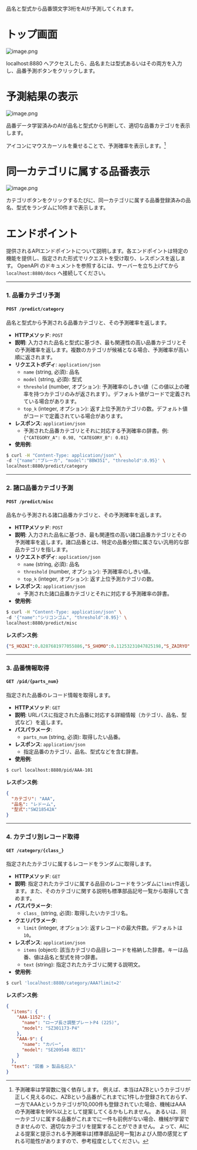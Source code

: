 品名と型式から品番頭文字3桁をAIが予測してくれます。

# トップ画面
![image.png](/attachment/63759eb3a4a99ce0571e3648)

localhost:8880 へアクセスしたら、品名または型式あるいはその両方を入力し、品番予測ボタンをクリックします。

# 予測結果の表示
![image.png](/attachment/6376cc17a4a99ce0571e5ba4)

品番データ学習済みのAIが品名と型式から判断して、適切な品番カテゴリを表示します。

アイコンにマウスカーソルを乗せることで、予測確率を表示します。[^1]

[^1]: 予測確率は学習数に強く依存します。
例えば、本当はAZBというカテゴリが正しく見えるのに、AZBという品番がこれまでに1件しか登録されておらず、一方でAAAというカテゴリが10,000件も登録されていた場合、機械はAAAの予測確率を99%以上として提案してくるかもしれません。
あるいは、同一カテゴリに属する品番がこれまでに一件も前例がない場合、機械が学習できませんので、適切なカテゴリを提案することができません。
よって、AIによる提案と提示される予測確率は[標準部品記号一覧]および人間の感覚とずれる可能性がありますので、参考程度としてください。



# 同一カテゴリに属する品番表示
![image.png](/attachment/63759efba4a99ce0571e369a)

カテゴリボタンをクリックするたびに、同一カテゴリに属する品番登録済みの品名、型式をランダムに10件まで表示します。

# エンドポイント
提供されるAPIエンドポイントについて説明します。各エンドポイントは特定の機能を提供し、指定された形式でリクエストを受け取り、レスポンスを返します。
OpenAPI のドキュメントを参照するには、サーバーを立ち上げてから `localhost:8880/docs` へ接続してください。

---

### 1. 品番カテゴリ予測

#### `POST /predict/category`

品名と型式から予測される品番カテゴリと、その予測確率を返します。

*   **HTTPメソッド**: `POST`
*   **説明**:
    入力された品名と型式に基づき、最も関連性の高い品番カテゴリとその予測確率を返します。複数のカテゴリが候補となる場合、予測確率が高い順に返されます。
*   **リクエストボディ**: `application/json`
    *   `name` (string, 必須): 品名
    *   `model` (string, 必須): 型式
    *   `threshold` (number, オプション): 予測確率のしきい値（この値以上の確率を持つカテゴリのみが返されます）。デフォルト値がコードで定義されている場合があります。
    *   `top_k` (integer, オプション): 返す上位予測カテゴリの数。デフォルト値がコードで定義されている場合があります。
*   **レスポンス**: `application/json`
    *   予測された品番カテゴリとそれに対応する予測確率の辞書。例: `{"CATEGORY_A": 0.98, "CATEGORY_B": 0.01}`
*   **使用例**:

```bash
$ curl -H "Content-Type: application/json" \
-d '{"name":"ブレーカ", "model":"BBW351", "threshold":0.95}' \
localhost:8880/predict/category
```

---

### 2. 諸口品番カテゴリ予測

#### `POST /predict/misc`

品名から予測される諸口品番カテゴリと、その予測確率を返します。

*   **HTTPメソッド**: `POST`
*   **説明**:
    入力された品名に基づき、最も関連性の高い諸口品番カテゴリとその予測確率を返します。諸口品番とは、特定の品番分類に属さない汎用的な部品カテゴリを指します。
*   **リクエストボディ**: `application/json`
    *   `name` (string, 必須): 品名
    *   `threshold` (number, オプション): 予測確率のしきい値。
    *   `top_k` (integer, オプション): 返す上位予測カテゴリの数。
*   **レスポンス**: `application/json`
    *   予測された諸口品番カテゴリとそれに対応する予測確率の辞書。
*   **使用例**:

```bash
$ curl -H "Content-Type: application/json" \
-d '{"name":"シリコンゴム", "threshold":0.95}' \
localhost:8880/predict/misc
```

**レスポンス例**:

```json
{"S_HOZAI":0.8287681977055886,"S_SHOMO":0.11253231047825198,"S_ZAIRYO":0.04253258924038836}
```

---

### 3. 品番情報取得

#### `GET /pid/{parts_num}`

指定された品番のレコード情報を取得します。

*   **HTTPメソッド**: `GET`
*   **説明**:
    URLパスに指定された品番に対応する詳細情報（カテゴリ、品名、型式など）を返します。
*   **パスパラメータ**:
    *   `parts_num` (string, 必須): 取得したい品番。
*   **レスポンス**: `application/json`
    *   指定品番のカテゴリ、品名、型式などを含む辞書。
*   **使用例**:

```bash
$ curl localhost:8880/pid/AAA-101
```

**レスポンス例**:

```json
{
  "カテゴリ": "AAA",
  "品名": "レドーム",
  "型式":"SW218542A"
}
```

---

### 4. カテゴリ別レコード取得

#### `GET /category/{class_}`

指定されたカテゴリに属するレコードをランダムに取得します。

*   **HTTPメソッド**: `GET`
*   **説明**:
    指定されたカテゴリに属する品目のレコードをランダムに`limit`件返します。また、そのカテゴリに関する説明も標準部品記号一覧から取得して含めます。
*   **パスパラメータ**:
    *   `class_` (string, 必須): 取得したいカテゴリ名。
*   **クエリパラメータ**:
    *   `limit` (integer, オプション): 返すレコードの最大件数。デフォルトは `10`。
*   **レスポンス**: `application/json`
    *   `items` (object): 該当カテゴリの品目レコードを格納した辞書。キーは品番、値は品名と型式を持つ辞書。
    *   `text` (string): 指定されたカテゴリに関する説明文。
*   **使用例**:

```bash
$ curl 'localhost:8880/category/AAA?limit=2'
```

**レスポンス例**:

```json
{
  "items": {
    "AAA-1152": {
      "name": "ロープ長さ調整プレートP4 (225)",
      "model": "SZ301173-P4"
    },
    "AAA-9": {
      "name": "カバー",
      "model": "SE209548 改訂1"
    }
  },
  "text": "図番 > 製品名記入"
}
```
